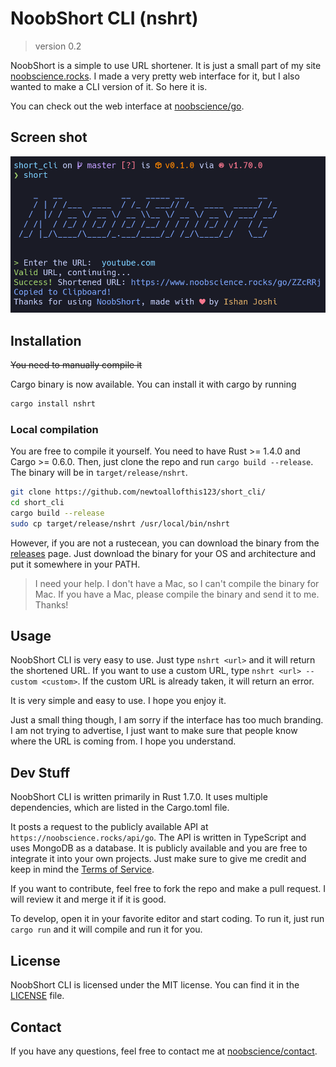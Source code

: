 # NoobShort CLI (nshrt)

> version 0.2

NoobShort is a simple to use URL shortener. It is just a small part of
my site [noobscience.rocks](https://noobscience.rocks).
I made a very pretty web interface for it, but I also wanted to make a CLI
version of it. So here it is.

You can check out the web interface at [noobscience/go](https://noobscience.rocks/go).

## Screen shot

![Screenshot](/assets/screenshot.png)

## Installation

~~You need to manually compile it~~

Cargo binary is now available. You can install it with cargo by running

```bash
cargo install nshrt
```

### Local compilation

You are free to compile it yourself. You need to have Rust >= 1.4.0 and Cargo >= 0.6.0.
Then, just clone the repo and run `cargo build --release`. The binary will
be in `target/release/nshrt`.

```bash
git clone https://github.com/newtoallofthis123/short_cli/
cd short_cli
cargo build --release
sudo cp target/release/nshrt /usr/local/bin/nshrt
```

However, if you are not a rustecean, you can download the binary from
the [releases](https://github.com/newtoallofthis123/short_cli/releases)
page. Just download the binary for your OS and architecture and put it
somewhere in your PATH.

> I need your help. I don't have a Mac, so I can't compile the binary for
Mac. If you have a Mac, please compile the binary and send it to me.
Thanks!

## Usage

NoobShort CLI is very easy to use. Just type `nshrt <url>` and it will
return the shortened URL. If you want to use a custom URL, type
`nshrt <url> --custom <custom>`. If the custom URL is already taken, it will
return an error.

It is very simple and easy to use. I hope you enjoy it.

Just a small thing though, I am sorry if the interface has too much
branding. I am not trying to advertise, I just want to make sure that
people know where the URL is coming from. I hope you understand.

## Dev Stuff

NoobShort CLI is written primarily in Rust 1.7.0. It uses multiple
dependencies, which are listed in the Cargo.toml file.

It posts a request to the publicly available API at
`https://noobscience.rocks/api/go`. The API is written in TypeScript and
uses MongoDB as a database.
It is publicly available and you are free to integrate it into your own
projects. Just make sure to give me credit and keep in mind the [Terms of Service](https://noobscience.rocks/tos).

If you want to contribute, feel free to fork the repo and make a pull
request. I will review it and merge it if it is good.

To develop, open it in your favorite editor and start coding. To run it,
just run `cargo run` and it will compile and run it for you.

## License

NoobShort CLI is licensed under the MIT license. You can find it in the
[LICENSE](LICENSE) file.

## Contact

If you have any questions, feel free to contact me at
[noobscience/contact](https://noobscience.rocks/contact).
